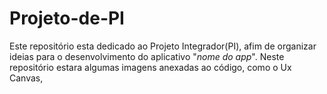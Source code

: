 # Projeto-de-PI

Este repositório esta dedicado ao Projeto Integrador(PI), afim de organizar ideias para o desenvolvimento do aplicativo "*nome do app*".
Neste repositório estara algumas imagens anexadas ao código, como o Ux Canvas, 
